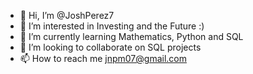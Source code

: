 - 👋 Hi, I’m @JoshPerez7
- 👀 I’m interested in Investing and the Future :)
- 🌱 I’m currently learning Mathematics, Python and SQL
- 💞️ I’m looking to collaborate on SQL projects
- 📫 How to reach me jnpm07@gmail.com

<!---
JoshPerez7/JoshPerez7 is a ✨ special ✨ repository because its `README.md` (this file) appears on your GitHub profile.
You can click the Preview link to take a look at your changes.
--->

